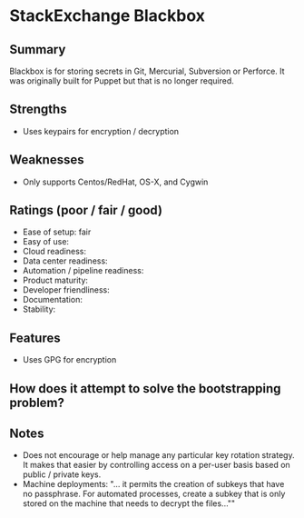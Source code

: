 # StackExchange Blackbox

## Summary
Blackbox is for storing secrets in Git, Mercurial, Subversion or Perforce. It was originally built for Puppet but that is no longer required.

## Strengths
- Uses keypairs for encryption / decryption

## Weaknesses
- Only supports Centos/RedHat, OS-X, and Cygwin

## Ratings (poor / fair / good)
- Ease of setup: fair
- Easy of use:
- Cloud readiness:
- Data center readiness:
- Automation / pipeline readiness:
- Product maturity:
- Developer friendliness:
- Documentation:
- Stability:

## Features
- Uses GPG for encryption

## How does it attempt to solve the bootstrapping problem?


## Notes
- Does not encourage or help manage any particular key rotation strategy. It makes that easier by controlling access on a per-user basis based on public / private keys.
- Machine deployments: "... it permits the creation of subkeys that have no passphrase. For automated processes, create a subkey that is only stored on the machine that needs to decrypt the files...""
